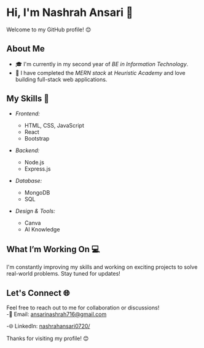 # Hi, I'm Nashrah Ansari 👋

Welcome to my GitHub profile! 😊  

## About Me  
- 🎓 I'm currently in my second year of *BE in Information Technology*.  
- 🌟 I have completed the *MERN stack* at *Heuristic Academy* and love building full-stack web applications.  

## My Skills 🚀  
- *Frontend:*  
  - HTML, CSS, JavaScript  
  - React  
  - Bootstrap  

- *Backend:*  
  - Node.js  
  - Express.js  

- *Database:*  
  - MongoDB  
  - SQL  

- *Design & Tools:*  
  - Canva  
  - AI Knowledge  

## What I’m Working On 💻  
I'm constantly improving my skills and working on exciting projects to solve real-world problems. Stay tuned for updates!  

## Let's Connect 🌐  
Feel free to reach out to me for collaboration or discussions!  
-📧 Email: [ansarinashrah716@gmail.com](mailto\:ansarinashrah716@gmail.com)

-🌐 LinkedIn: [nashrahansari0720/](https://www.linkedin.com/in/nashrahansari0720/)

Thanks for visiting my profile! 😊
